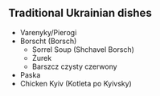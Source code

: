 ## Traditional Ukrainian dishes
- Varenyky/Pierogi
- Borscht (Borsch)
  - Sorrel Soup (Shchavel Borsch)
  - Żurek
  - Barszcz czysty czerwony
- Paska
- Chicken Kyiv (Kotleta po Kyivsky)
